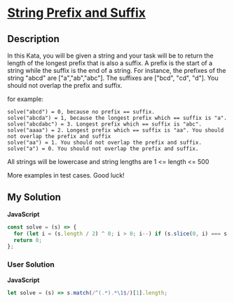 # [String Prefix and Suffix](https://www.codewars.com/kata/5ce969ab07d4b7002dcaa7a1)

## Description

In this Kata, you will be given a string and your task will be to return the length of the longest prefix that is also a suffix. A prefix is the start of a string while the suffix is the end of a string. For instance, the prefixes of the string "abcd" are ["a","ab","abc"]. The suffixes are ["bcd", "cd", "d"]. You should not overlap the prefix and suffix.

for example:

```
solve("abcd") = 0, because no prefix == suffix.
solve("abcda") = 1, because the longest prefix which == suffix is "a".
solve("abcdabc") = 3. Longest prefix which == suffix is "abc".
solve("aaaa") = 2. Longest prefix which == suffix is "aa". You should not overlap the prefix and suffix
solve("aa") = 1. You should not overlap the prefix and suffix.
solve("a") = 0. You should not overlap the prefix and suffix.
```

All strings will be lowercase and string lengths are 1 <= length <= 500

More examples in test cases. Good luck!

## My Solution

**JavaScript**

```js
const solve = (s) => {
  for (let i = (s.length / 2) ^ 0; i > 0; i--) if (s.slice(0, i) === s.slice(-i)) return i;
  return 0;
};
```

### User Solution

**JavaScript**

```js
let solve = (s) => s.match(/^(.*).*\1$/)[1].length;
```
